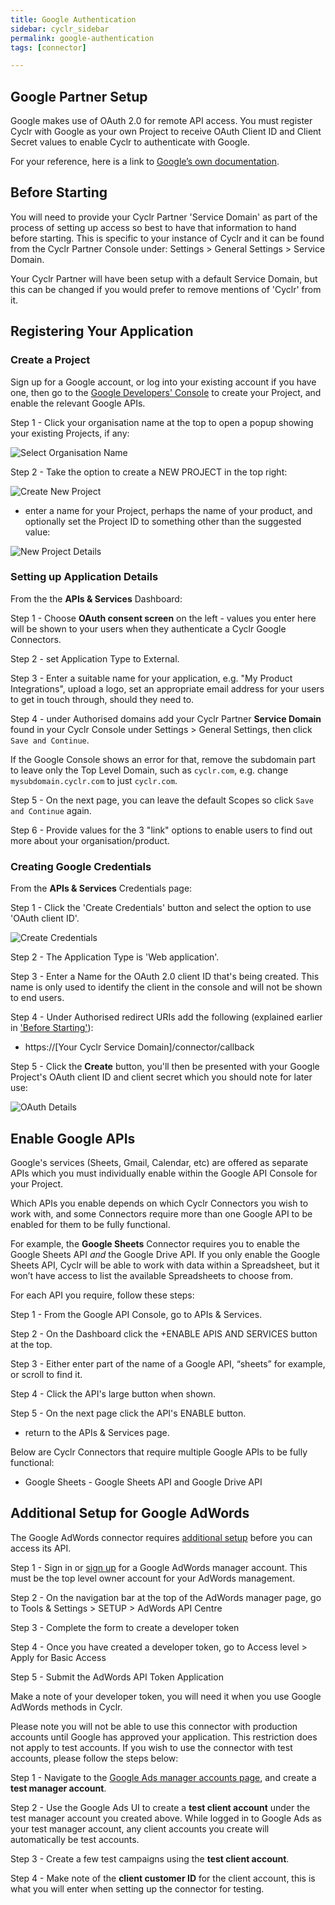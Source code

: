 ```yaml
---
title: Google Authentication
sidebar: cyclr_sidebar
permalink: google-authentication
tags: [connector]

---
```


##  Google Partner Setup

Google makes use of OAuth 2.0 for remote API access. You must register Cyclr with Google as your own Project to receive OAuth Client ID and Client Secret values to enable Cyclr to authenticate with Google.

For your reference, here is a link to [Google’s own documentation](https://developers.google.com/identity/protocols/OAuth2WebServer).

## Before Starting

You will need to provide your Cyclr Partner 'Service Domain' as part of the process of setting up access so best to have that information to hand before starting. This is specific to your instance of Cyclr and it can be found from the Cyclr Partner Console under:
Settings > General Settings > Service Domain.

Your Cyclr Partner will have been setup with a default Service Domain, but this can be changed if you would prefer to remove mentions of 'Cyclr' from it.

## Registering Your Application

### Create a Project

Sign up for a Google account, or log into your existing account if you have one, then go to the
[Google Developers' Console](https://console.developers.google.com/) to create your Project, and enable the relevant Google APIs.

Step 1 - Click your organisation name at the top to open a popup showing your existing Projects, if any:

![Select Organisation Name](./images/google-auth-1.png)

Step 2 -	Take the option to create a NEW PROJECT in the top right: 

![Create New Project](./images/google-auth-2.png)

*	enter a name for your Project, perhaps the name of your product, and optionally set the Project ID to something other than the suggested value:

![New Project Details](./images/google-auth-3.png)

### Setting up Application Details

From the the **APIs & Services** Dashboard:

Step 1 - Choose **OAuth consent screen** on the left - values you enter here will be shown to your users when they authenticate a Cyclr Google Connectors.

Step 2 - set Application Type to External.

Step 3 -	Enter a suitable name for your application, e.g. "My Product Integrations", upload a logo, set an appropriate email address for your users to get in touch through, should they need to.

Step 4 -	under Authorised domains add your Cyclr Partner **Service Domain** found in your Cyclr Console under Settings > General Settings, then click `Save and Continue`.

If the Google Console shows an error for that, remove the subdomain part to leave only the Top Level Domain, such as `cyclr.com`, e.g. change `mysubdomain.cyclr.com` to just `cyclr.com`.

Step 5 -	On the next page, you can leave the default Scopes so click `Save and Continue` again.

Step 6 -	Provide values for the 3 "link" options to enable users to find out more about your organisation/product.

### Creating Google Credentials

From the **APIs & Services** Credentials page:

Step 1 - Click the 'Create Credentials' button and select the option to use 'OAuth client ID'.

![Create Credentials](./images/google-auth-4.png)

Step 2 - The Application Type is 'Web application'.

Step 3 - Enter a Name for the OAuth 2.0 client ID that's being created. This name is only used to identify the client in the console and will not be shown to end users.

Step 4 - Under Authorised redirect URIs add the following (explained earlier in ['Before Starting'](#before-starting)):

*	https://[Your Cyclr Service Domain]/connector/callback

Step 5	- Click the **Create** button, you'll then be presented with your Google Project's OAuth client ID and client secret which you should note for later use:

![OAuth Details](./images/google-auth-5.png)

## Enable Google APIs

Google's services (Sheets, Gmail, Calendar, etc) are offered as separate APIs which you must individually enable within the Google API Console for your Project.

Which APIs you enable depends on which Cyclr Connectors you wish to work with, and some Connectors require more than one Google API to be enabled for them to be fully functional.

For example, the **Google Sheets** Connector requires you to enable the Google Sheets API *and* the Google Drive API.  If you only enable the Google Sheets API, Cyclr will be able to work with data within a Spreadsheet, but it won’t have access to list the available Spreadsheets to choose from.

For each API you require, follow these steps:

Step 1 - From the Google API Console, go to APIs & Services.

Step 2 - On the Dashboard click the +ENABLE APIS AND SERVICES button at the top.

Step 3 - Either enter part of the name of a Google API, “sheets” for example, or scroll to find it.

Step 4 - Click the API's large button when shown.

Step 5 - On the next page click the API's ENABLE button.

*	return to the APIs & Services page.


Below are Cyclr Connectors that require multiple Google APIs to be fully functional:

* Google Sheets - Google Sheets API and Google Drive API


## Additional Setup for Google AdWords

The Google AdWords connector requires [additional setup](https://developers.google.com/adwords/api/docs/guides/signup) before you can access its API.

Step 1 - Sign in or [sign up](https://support.google.com/google-ads/answer/7459399) for a Google AdWords manager account. This must be the top level owner account for your AdWords management. 

Step 2 - On the navigation bar at the top of the AdWords manager page, go to Tools & Settings > SETUP > AdWords API Centre

Step 3 - Complete the form to create a developer token

Step 4 - Once you have created a developer token, go to Access level > Apply for Basic Access

Step 5 - Submit the AdWords API Token Application

Make a note of your developer token, you will need it when you use Google AdWords methods in Cyclr.

Please note you will not be able to use this connector with production accounts until Google has approved your application. This restriction does not apply to test accounts. If you wish to use the connector with test accounts, please follow the steps below:

Step 1 - Navigate to the [Google Ads manager accounts page](https://adwords.google.com/um/Welcome/Home?a=1&sf=mt&authuser=0#ta), and create a **test manager account**.

Step 2 - Use the Google Ads UI to create a **test client account** under the test manager account you created above. While logged in to Google Ads as your test manager account, any client accounts you create will automatically be test accounts.

Step 3 - Create a few test campaigns using the **test client account**.

Step 4 - Make note of the **client customer ID** for the client account, this is what you will enter when setting up the connector for testing.

